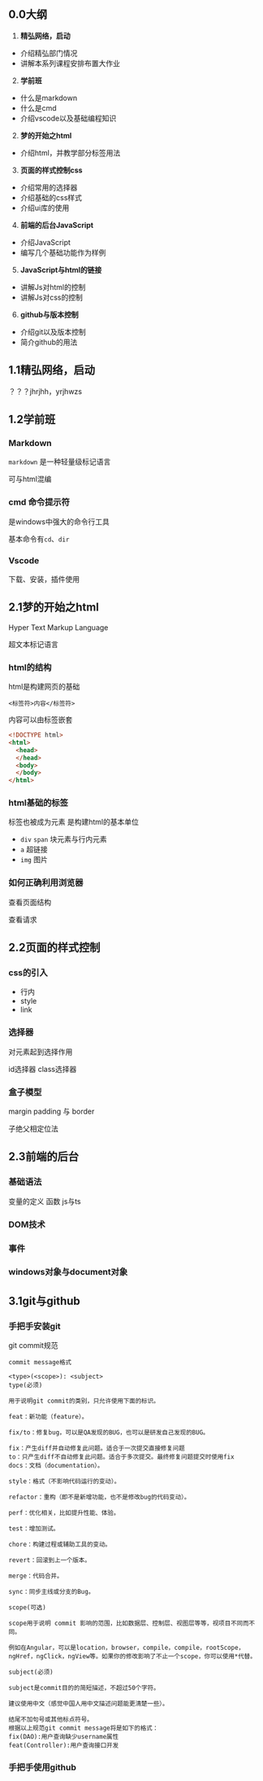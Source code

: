 ## 0.0大纲

1. **精弘网络，启动**
  - 介绍精弘部门情况
  - 讲解本系列课程安排布置大作业

2. **学前班**
  - 什么是markdown
  - 什么是cmd
  - 介绍vscode以及基础编程知识

2. **梦的开始之html**
  - 介绍html，并教学部分标签用法

3. **页面的样式控制css**
  - 介绍常用的选择器
  - 介绍基础的css样式
  - 介绍ui库的使用

4. **前端的后台JavaScript**
  - 介绍JavaScript
  - 编写几个基础功能作为样例

5. **JavaScript与html的链接**
  - 讲解Js对html的控制
  - 讲解Js对css的控制

6. **github与版本控制**
  - 介绍git以及版本控制
  - 简介github的用法

## 1.1精弘网络，启动

？？？jhrjhh，yrjhwzs

## 1.2学前班

### Markdown

`markdown` 是一种轻量级标记语言

可与html混编

### cmd 命令提示符

是windows中强大的命令行工具

基本命令有`cd`、`dir`

### Vscode

下载、安装，插件使用

## 2.1梦的开始之html

Hyper Text Markup Language

超文本标记语言

### html的结构

html是构建网页的基础

`<标签符>内容</标签符>`

内容可以由标签嵌套

```html
<!DOCTYPE html>
<html>
  <head>
  </head>
  <body>
  </body>
</html>
```

### html基础的标签

标签也被成为元素 是构建html的基本单位

 - `div` `span` 块元素与行内元素
 - `a` 超链接 
 - `img` 图片

### 如何正确利用浏览器

查看页面结构

查看请求

## 2.2页面的样式控制

### css的引入

 - 行内
 - style
 - link

### 选择器

对元素起到选择作用

id选择器 class选择器

### 盒子模型

margin padding 与 border

子绝父相定位法

## 2.3前端的后台

### 基础语法

变量的定义 函数 js与ts

### DOM技术

### 事件

### windows对象与document对象

## 3.1git与github

### 手把手安装git

git commit规范

```
commit message格式

<type>(<scope>): <subject>
type(必须)

用于说明git commit的类别，只允许使用下面的标识。

feat：新功能（feature）。

fix/to：修复bug，可以是QA发现的BUG，也可以是研发自己发现的BUG。

fix：产生diff并自动修复此问题。适合于一次提交直接修复问题
to：只产生diff不自动修复此问题。适合于多次提交。最终修复问题提交时使用fix
docs：文档（documentation）。

style：格式（不影响代码运行的变动）。

refactor：重构（即不是新增功能，也不是修改bug的代码变动）。

perf：优化相关，比如提升性能、体验。

test：增加测试。

chore：构建过程或辅助工具的变动。

revert：回滚到上一个版本。

merge：代码合并。

sync：同步主线或分支的Bug。

scope(可选)

scope用于说明 commit 影响的范围，比如数据层、控制层、视图层等等，视项目不同而不同。

例如在Angular，可以是location，browser，compile，compile，rootScope， ngHref，ngClick，ngView等。如果你的修改影响了不止一个scope，你可以使用*代替。

subject(必须)

subject是commit目的的简短描述，不超过50个字符。

建议使用中文（感觉中国人用中文描述问题能更清楚一些）。

结尾不加句号或其他标点符号。
根据以上规范git commit message将是如下的格式：
fix(DAO):用户查询缺少username属性 
feat(Controller):用户查询接口开发
```

### 手把手使用github
